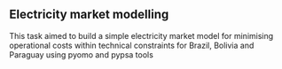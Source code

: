## Electricity market modelling

This task aimed to build a simple electricity market model for minimising operational costs within technical constraints
for Brazil, Bolivia and Paraguay using pyomo and pypsa tools

